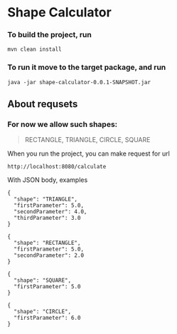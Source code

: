 # Shape Calculator


### To build the project, run
```
mvn clean install
```

### To run it move to the target package, and run 
```
java -jar shape-calculator-0.0.1-SNAPSHOT.jar
```

## About requsets
### For now we allow such shapes:
 > RECTANGLE, TRIANGLE, CIRCLE, SQUARE  

When you run the project, you can make request for url
```
http://localhost:8080/calculate
```
With JSON body, examples 
```
{
  "shape": "TRIANGLE",
  "firstParameter": 5.0,
  "secondParameter": 4.0,
  "thirdParameter": 3.0
}
```

```
{
  "shape": "RECTANGLE",
  "firstParameter": 5.0,
  "secondParameter": 2.0
}
```

```
{
  "shape": "SQUARE",
  "firstParameter": 5.0
}
```

```
{
  "shape": "CIRCLE",
  "firstParameter": 6.0
}
```
